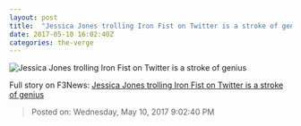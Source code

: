 ```yaml
---
layout: post
title:  "Jessica Jones trolling Iron Fist on Twitter is a stroke of genius"
date: 2017-05-10 16:02:40Z
categories: the-verge
---
```


![Jessica Jones trolling Iron Fist on Twitter is a stroke of genius](https://cdn0.vox-cdn.com/thumbor/0_1HnW9X1tPpKiC005UKRICAfv8=/75x0:850x436/1600x900/cdn0.vox-cdn.com/uploads/chorus_image/image/54717147/Screen_Shot_2017_05_10_at_10.31.50_AM.0.png)




Full story on F3News: [Jessica Jones trolling Iron Fist on Twitter is a stroke of genius](http://www.f3nws.com/n/QeZjuD)

> Posted on: Wednesday, May 10, 2017 9:02:40 PM
